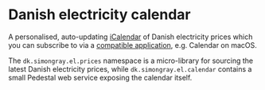 # Danish electricity calendar
A personalised, auto-updating [iCalendar](https://en.wikipedia.org/wiki/ICalendar) of Danish electricity prices which you can subscribe to via a [compatible application](https://en.wikipedia.org/wiki/List_of_applications_with_iCalendar_support), e.g. Calendar on macOS.

The `dk.simongray.el.prices` namespace is a micro-library for sourcing the latest Danish electricity prices, while `dk.simongray.el.calendar` contains a small Pedestal web service exposing the calendar itself.
